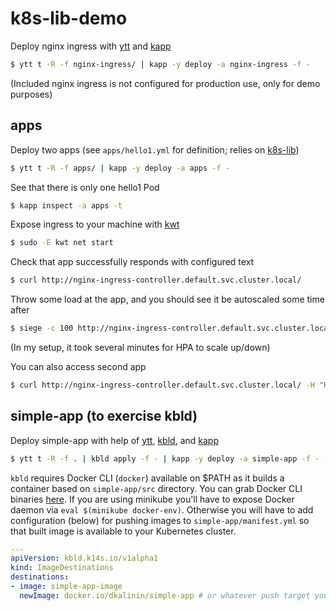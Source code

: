 # k8s-lib-demo

Deploy nginx ingress with [ytt](https://github.com/k14s/ytt) and [kapp](https://github.com/k14s/kapp)

```bash
$ ytt t -R -f nginx-ingress/ | kapp -y deploy -a nginx-ingress -f -
```

(Included nginx ingress is not configured for production use, only for demo purposes)

## apps

Deploy two apps (see `apps/hello1.yml` for definition; relies on [k8s-lib](https://github.com/k14s/k8s-lib))

```bash
$ ytt t -R -f apps/ | kapp -y deploy -a apps -f -
```

See that there is only one hello1 Pod

```bash
$ kapp inspect -a apps -t
```

Expose ingress to your machine with [kwt](https://github.com/k14s/kwt)

```bash
$ sudo -E kwt net start
```

Check that app successfully responds with configured text

```bash
$ curl http://nginx-ingress-controller.default.svc.cluster.local/
```

Throw some load at the app, and you should see it be autoscaled some time after

```bash
$ siege -c 100 http://nginx-ingress-controller.default.svc.cluster.local/
```

(In my setup, it took several minutes for HPA to scale up/down)

You can also access second app

```bash
$ curl http://nginx-ingress-controller.default.svc.cluster.local/ -H "Host: hello2.com"
```

## simple-app (to exercise kbld)

Deploy simple-app with help of [ytt](https://github.com/k14s/ytt), [kbld](https://github.com/k14s/kbld), and [kapp](https://github.com/k14s/kapp)

```bash
$ ytt t -R -f . | kbld apply -f - | kapp -y deploy -a simple-app -f - --diff-changes
```

`kbld` requires Docker CLI (`docker`) available on $PATH as it builds a container based on `simple-app/src` directory. You can grab Docker CLI binaries [here](https://docs.docker.com/install/linux/docker-ce/binaries/). If you are using minikube you'll have to expose Docker daemon via `eval $(minikube docker-env)`. Otherwise you will have to add configuration (below) for pushing images to `simple-app/manifest.yml` so that built image is available to your Kubernetes cluster.

```yaml
---
apiVersion: kbld.k14s.io/v1alpha1
kind: ImageDestinations
destinations:
- image: simple-app-image
  newImage: docker.io/dkalinin/simple-app # or whatever push target your Docker can push to
```
